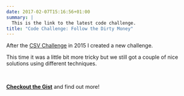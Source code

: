 ```yaml
---
date: 2017-02-07T15:16:56+01:00
summary: |
  This is the link to the latest code challenge.
title: "Code Challenge: Follow the Dirty Money"
---
```


After the [CSV Challenge](/csv-challenge) in 2015 I created a new challenge.

This time it was a little bit more tricky but we still got a couple of nice solutions using different techniques.

<br>

**[Checkout the Gist](/dirtymoney)** and find out more!
